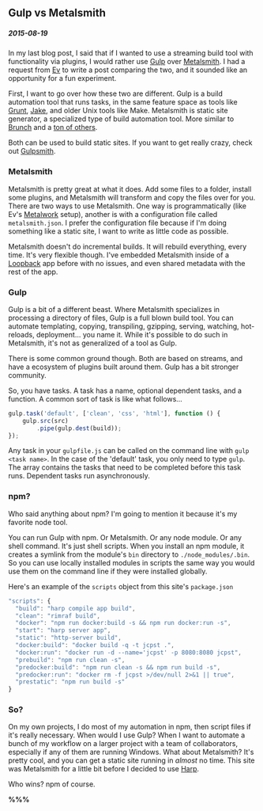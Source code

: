 ## Gulp vs Metalsmith

##### 2015-08-19

In my last blog post, I said that if I wanted to use a streaming build tool with 
functionality via plugins, I would rather use [Gulp][] over [Metalsmith][]. I
had a request from [Ev][] to write a post comparing the two, and it sounded like
an opportunity for a fun experiment.

[Gulp]: http://gulpjs.com/
[Metalsmith]: http://www.metalsmith.io/
[Ev]: http://evbogue.com/

First, I want to go over how these two are different. Gulp is a build automation
tool that runs tasks, in the same feature space as tools like [Grunt][],
[Jake][], and older Unix tools like Make. Metalsmith is static site generator, a
specialized type of build automation tool. More similar to [Brunch][] and a 
[ton of others](https://staticsitegenerators.net/). 

[Grunt]: http://gruntjs.com/
[Jake]: http://jakejs.com/
[Brunch]: http://brunch.io/
[Wintersmith]: http://wintersmith.io/

Both can be used to build static sites. If you want to get really crazy, check
out [Gulpsmith][].

[Gulpsmith]: https://www.npmjs.com/package/gulpsmith


### Metalsmith

Metalsmith is pretty great at what it does. Add some files to a folder, install some 
plugins, and Metalsmith will transform and copy the files over for you. There are 
two ways to use Metalsmith. One way is programmatically (like Ev's [Metalwork][] 
setup), another is with a configuration file called `metalsmith.json`. I prefer the 
configuration file because if I'm doing something like a static site, I want to 
write as little code as possible.

[Metalwork]: http://evbogue.com/metalwork/

Metalsmith doesn't do incremental builds. It will rebuild everything, every time.  It's 
very flexible though. I've embedded Metalsmith inside of a [Loopback][] app 
before with no issues, and even shared metadata with the rest of the app.

[Loopback]: http://loopback.io/


### Gulp

Gulp is a bit of a different beast. Where Metalsmith specializes in processing
a directory of files, Gulp is a full blown build tool. You can automate
templating, copying, transpiling, gzipping, serving, watching, hot-reloads, deployment...
you name it. While it's possible to do such in Metalsmith, it's not as
generalized of a tool as Gulp.

There is some common ground though. Both are based on streams, and have a
ecosystem of plugins built around them. Gulp has a bit stronger community.

So, you have tasks. A task has a name, optional dependent tasks, and a function. 
A common sort of task is like what follows...

```javascript
gulp.task('default', ['clean', 'css', 'html'], function () {
    gulp.src(src)
        .pipe(gulp.dest(build));
});
```

Any task in your `gulpfile.js` can be called on the command line with `gulp <task name>`. 
In the case of the 'default' task, you only need to type `gulp`.
The array contains the tasks that need to be completed before this task runs.
Dependent tasks run asynchronously. 

### npm?

Who said anything about npm? I'm going to mention it because it's my favorite node
tool. 

You can run Gulp with npm. Or Metalsmith. Or any node module. Or any shell
command. It's just shell scripts. When you install an npm module, it
creates a symlink from the module's `bin` directory to `./node_modules/.bin`. So 
you can use locally installed modules in scripts the same way you would use them 
on the command line if they were installed globally.

Here's an example of the `scripts` object from this site's `package.json`

```javascript
"scripts": {
  "build": "harp compile app build",
  "clean": "rimraf build",
  "docker": "npm run docker:build -s && npm run docker:run -s",
  "start": "harp server app",
  "static": "http-server build",
  "docker:build": "docker build -q -t jcpst .",
  "docker:run": "docker run -d --name='jcpst' -p 8080:8080 jcpst",
  "prebuild": "npm run clean -s",
  "predocker:build": "npm run clean -s && npm run build -s",
  "predocker:run": "docker rm -f jcpst >/dev/null 2>&1 || true",
  "prestatic": "npm run build -s"
}
```


### So?

On my own projects, I do most of my automation in npm, then script files if it's
really necessary. When would I use Gulp? When I want to automate a bunch of my
workflow on a larger project with a team of collaborators, especially if any of 
them are running Windows. What about Metalsmith? It's pretty cool, and you can 
get a static site running in _almost_ no time. This site was Metalsmith for a
little bit before I decided to use [Harp][].

[Harp]: http://harpjs.com/

Who wins? npm of course.

**%%%**
